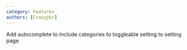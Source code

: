```yaml
---
category: Features
authors: [Crazypkr]
---
```


Add autocomplete to include categories to toggleable setting to setting page
